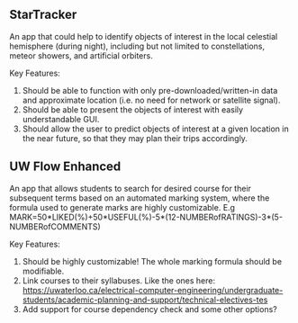 ## StarTracker
An app that could help to identify objects of interest in the local celestial hemisphere (during night), including but not limited to constellations, meteor showers, and artificial orbiters.

Key Features:
1. Should be able to function with only pre-downloaded/written-in data and approximate location (i.e. no need for network or satellite signal).
2. Should be able to present the objects of interest with easily understandable GUI.
3. Should allow the user to predict objects of interest at a given location in the near future, so that they may plan their trips accordingly.

## UW Flow Enhanced
An app that allows students to search for desired course for their subsequent terms based on an automated marking system, where the formula used to generate marks are highly customizable.
E.g MARK=50\*LIKED(%)+50\*USEFUL(%)-5\*(12-NUMBERofRATINGS)-3\*(5-NUMBERofCOMMENTS)

Key Features:
1. Should be highly customizable! The whole marking formula should be modifiable.
2. Link courses to their syllabuses. Like the ones here: https://uwaterloo.ca/electrical-computer-engineering/undergraduate-students/academic-planning-and-support/technical-electives-tes
3. Add support for course dependency check and some other options?
